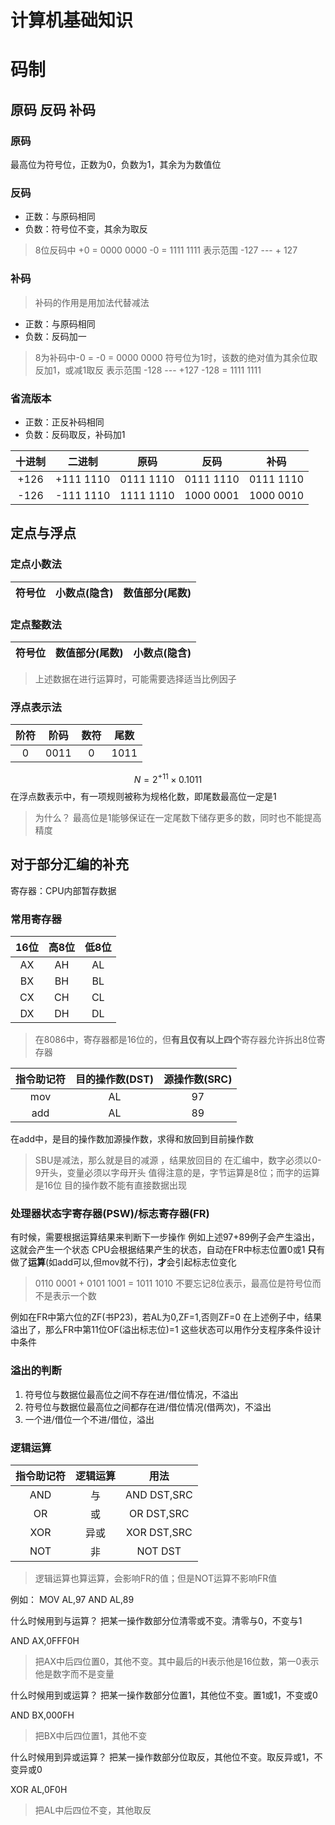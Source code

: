 # 计算机基础知识
# 码制
## 原码 反码 补码
### 原码
最高位为符号位，正数为0，负数为1，其余为为数值位
### 反码
* 正数：与原码相同
* 负数：符号位不变，其余为取反
>8位反码中 +0 = 0000 0000 -0 = 1111 1111
>表示范围 -127 --- + 127
### 补码
>补码的作用是用加法代替减法
* 正数：与原码相同
* 负数：反码加一
>8为补码中-0 = -0 = 0000 0000 
>符号位为1时，该数的绝对值为其余位取反加1，或减1取反
表示范围 -128 --- +127 -128 = 1111 1111
### 省流版本
* 正数：正反补码相同
* 负数：反码取反，补码加1
  
|十进制|二进制|原码|反码|补码|
|:---:|:---:|:---:|:---:|:---:|
|+126|+111 1110|0111 1110|0111 1110|0111 1110|
|-126|-111 1110|1111 1110|1000 0001|1000 0010|
## 定点与浮点
### 定点小数法
|符号位|小数点(隐含)|数值部分(尾数)|
|:---:|:---:|:---:|
### 定点整数法
|符号位|数值部分(尾数)|小数点(隐含)|
|:---:|:---:|:---:|
>上述数据在进行运算时，可能需要选择适当比例因子
### 浮点表示法
|阶符|阶码|数符|尾数|
|:---:|:---:|:---:|:---:|
|0|0011|0|1011|

$$
N = 2^{+11} \times 0.1011
$$
在浮点数表示中，有一项规则被称为规格化数，即尾数最高位一定是1
>为什么？
最高位是1能够保证在一定尾数下储存更多的数，同时也不能提高精度
## 对于部分汇编的补充
寄存器：CPU内部暂存数据
### 常用寄存器
|16位|高8位|低8位|
|:---:|:---:|:---:|
|AX|AH|AL|
|BX|BH|BL|
|CX|CH|CL|
|DX|DH|DL|
>在8086中，寄存器都是16位的，但**有且仅有以上四个**寄存器允许拆出8位寄存器

|指令助记符|目的操作数(DST)|源操作数(SRC)|
|:---:|:---:|:---:|
|mov|AL|97|
|add|AL|89|

在add中，是目的操作数加源操作数，求得和放回到目前操作数
>SBU是减法，那么就是目的减源 ，结果放回目的
在汇编中，数字必须以0-9开头，变量必须以字母开头
>值得注意的是，字节运算是8位；而字的运算是16位
目的操作数不能有直接数据出现

### 处理器状态字寄存器(PSW)/标志寄存器(FR)
有时候，需要根据运算结果来判断下一步操作
例如上述97+89例子会产生溢出，这就会产生一个状态
CPU会根据结果产生的状态，自动在FR中标志位置0或1
**只**有做了**运算**(如add可以,但mov就不行)，**才**会引起标志位变化
>0110 0001 + 0101 1001 = 1011 1010 
不要忘记8位表示，最高位是符号位而不是表示一个数

例如在FR中第六位的ZF(书P23)，若AL为0,ZF=1,否则ZF=0
在上述例子中，结果溢出了，那么FR中第11位OF(溢出标志位)=1
这些状态可以用作分支程序条件设计中条件

### 溢出的判断
1. 符号位与数据位最高位之间不存在进/借位情况，不溢出
2. 符号位与数据位最高位之间都存在进/借位情况(借两次)，不溢出
3. 一个进/借位一个不进/借位，溢出

### 逻辑运算
|指令助记符|逻辑运算|用法|
|:---:|:---:|:---:|
|AND|与|AND DST,SRC|
|OR|或|OR DST,SRC|
|XOR|异或|XOR DST,SRC|
|NOT|非|NOT DST|
>逻辑运算也算运算，会影响FR的值；但是NOT运算不影响FR值

例如：
MOV AL,97
AND AL,89

什么时候用到与运算？
把某一操作数部分位清零或不变。清零与0，不变与1

AND AX,0FFF0H
>把AX中后四位置0，其他不变。其中最后的H表示他是16位数，第一0表示他是数字而不是变量

什么时候用到或运算？
把某一操作数部分位置1，其他位不变。置1或1，不变或0

AND BX,000FH
>把BX中后四位置1，其他不变

什么时候用到异或运算？
把某一操作数部分位取反，其他位不变。取反异或1，不变异或0

XOR AL,0F0H
>把AL中后四位不变，其他取反